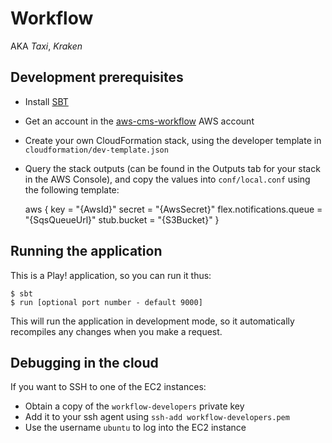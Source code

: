 Workflow
========

AKA *Taxi*, *Kraken*

Development prerequisites
-------------------------

  * Install [SBT](http://www.scala-sbt.org/)
  * Get an account in the [aws-cms-workflow](https://aws-cms-workflow.signin.aws.amazon.com/console) AWS account
  * Create your own CloudFormation stack, using the developer template in `cloudformation/dev-template.json`
  * Query the stack outputs (can be found in the Outputs tab for your stack in the AWS Console), and copy the values
    into `conf/local.conf` using the following template:

    aws {
        key = "{AwsId}"
        secret = "{AwsSecret}"
        flex.notifications.queue = "{SqsQueueUrl}"
        stub.bucket = "{S3Bucket}"
    }


Running the application
-----------------------

This is a Play! application, so you can run it thus:

    $ sbt
    $ run [optional port number - default 9000]

This will run the application in development mode, so it automatically recompiles any changes when you make a request.

Debugging in the cloud
----------------------

If you want to SSH to one of the EC2 instances:

  * Obtain a copy of the `workflow-developers` private key
  * Add it to your ssh agent using `ssh-add workflow-developers.pem`
  * Use the username `ubuntu` to log into the EC2 instance
